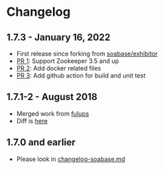 # Changelog

## 1.7.3 - January 16, 2022

* First release since forking from [soabase/exhibitor](https://github.com/soabase/exhibitor)
* [PR 1](https://github.com/bringg/exhibitor/pull/1): Support Zookeeper 3.5 and up
* [PR 2](https://github.com/bringg/exhibitor/pull/2): Add docker related files
* [PR 3](https://github.com/bringg/exhibitor/pull/3): Add github action for build and unit test

## 1.7.1-2 - August 2018

* Merged work from [fulups](https://github.com/fulups)
* Diff is [here](https://github.com/soabase/exhibitor/compare/master...bringg:50bcab7)

## 1.7.0 and earlier

* Please look in [changelog-soabase.md](changelog-soabase.md)
